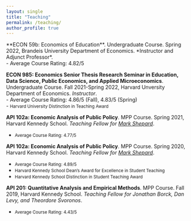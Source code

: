 ```yaml
---
layout: single
title: "Teaching"
permalink: /teaching/
author_profile: true
---
```


<p>
**ECON 59b: Economics of Education**. Undergraduate Course. Spring 2022, Brandeis University Department of Economics. *Instructor and Adjunct Professor*.<br/>
- Average Course Rating: 4.82/5
</p>

**ECON 985: Economics Senior Thesis Research Seminar in Education, Data Science, Public Economics, and Applied Microeconomics**. Undergraduate Course. Fall 2021-Spring 2022, Harvard Unversity Department of Economics. *Instructor*. 
<br/> - Average Course Rating: 4.86/5 (Fall), 4.83/5 (Spring)</small> 
<br/> - <small>Harvard University Distinction in Teaching Award</small>

**API 102a: Economic Analysis of Public Policy**. MPP Course. Spring 2021, Harvard Kennedy School. *Teaching Fellow for [Mark Shepard](https://scholar.harvard.edu/mshepard/home)*. <br/>
- <small>Average Course Rating: 4.77/5</small>

**API 102a: Economic Analysis of Public Policy**. MPP Course. Spring 2020, Harvard Kennedy School. *Teaching Fellow for [Mark Shepard](https://scholar.harvard.edu/mshepard/home)*. <br/>
- <small>Average Course Rating: 4.89/5</small>
- <small>Harvard Kennedy School Dean’s Award for Excellence in Student Teaching</small>
- <small>Harvard Kennedy School Distinction in Student Teaching Award</small>

**API 201: Quantitative Analysis and Empirical Methods**. MPP Course. Fall 2019, Harvard Kennedy School. *Teaching Fellow for Jonathan Borck, Dan Levy, and Theordore Svoronos*. <br/>
- <small>Average Course Rating: 4.43/5</small>